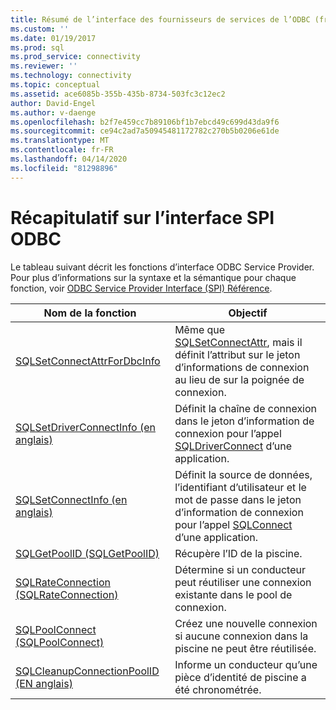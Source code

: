 ```yaml
---
title: Résumé de l’interface des fournisseurs de services de l’ODBC (fr) Microsoft Docs
ms.custom: ''
ms.date: 01/19/2017
ms.prod: sql
ms.prod_service: connectivity
ms.reviewer: ''
ms.technology: connectivity
ms.topic: conceptual
ms.assetid: ace6085b-355b-435b-8734-503fc3c12ec2
author: David-Engel
ms.author: v-daenge
ms.openlocfilehash: b2f7e459cc7b89106bf1b7ebcd49c699d43da9f6
ms.sourcegitcommit: ce94c2ad7a50945481172782c270b5b0206e61de
ms.translationtype: MT
ms.contentlocale: fr-FR
ms.lasthandoff: 04/14/2020
ms.locfileid: "81298896"
---
```

# <a name="odbc-service-provider-interface-summary"></a>Récapitulatif sur l’interface SPI ODBC
Le tableau suivant décrit les fonctions d’interface ODBC Service Provider. Pour plus d’informations sur la syntaxe et la sémantique pour chaque fonction, voir [ODBC Service Provider Interface (SPI) Référence](../../../odbc/reference/syntax/odbc-service-provider-interface-spi-reference.md).  
  
|Nom de la fonction|Objectif|  
|-------------------|-------------|  
|[SQLSetConnectAttrForDbcInfo](../../../odbc/reference/syntax/sqldatasourcetodriver-function.md)|Même que [SQLSetConnectAttr](../../../odbc/reference/syntax/sqlsetconnectattr-function.md), mais il définit l’attribut sur le jeton d’informations de connexion au lieu de sur la poignée de connexion.|  
|[SQLSetDriverConnectInfo (en anglais)](../../../odbc/reference/syntax/sqldrivertodatasource-function.md)|Définit la chaîne de connexion dans le jeton d’information de connexion pour l’appel [SQLDriverConnect](../../../odbc/reference/syntax/sqldriverconnect-function.md) d’une application.|  
|[SQLSetConnectInfo (en anglais)](../../../odbc/reference/syntax/sqldatasourcetodriver-function.md)|Définit la source de données, l’identifiant d’utilisateur et le mot de passe dans le jeton d’information de connexion pour l’appel [SQLConnect](../../../odbc/reference/syntax/sqlconnect-function.md) d’une application.|  
|[SQLGetPoolID (SQLGetPoolID)](../../../odbc/reference/syntax/sqldatasourcetodriver-function.md)|Récupère l’ID de la piscine.|  
|[SQLRateConnection (SQLRateConnection)](../../../odbc/reference/syntax/sqldatasourcetodriver-function.md)|Détermine si un conducteur peut réutiliser une connexion existante dans le pool de connexion.|  
|[SQLPoolConnect (SQLPoolConnect)](../../../odbc/reference/syntax/sqldatasourcetodriver-function.md)|Créez une nouvelle connexion si aucune connexion dans la piscine ne peut être réutilisée.|  
|[SQLCleanupConnectionPoolID (EN anglais)](../../../odbc/reference/syntax/sqldatasourcetodriver-function.md)|Informe un conducteur qu’une pièce d’identité de piscine a été chronométrée.|
